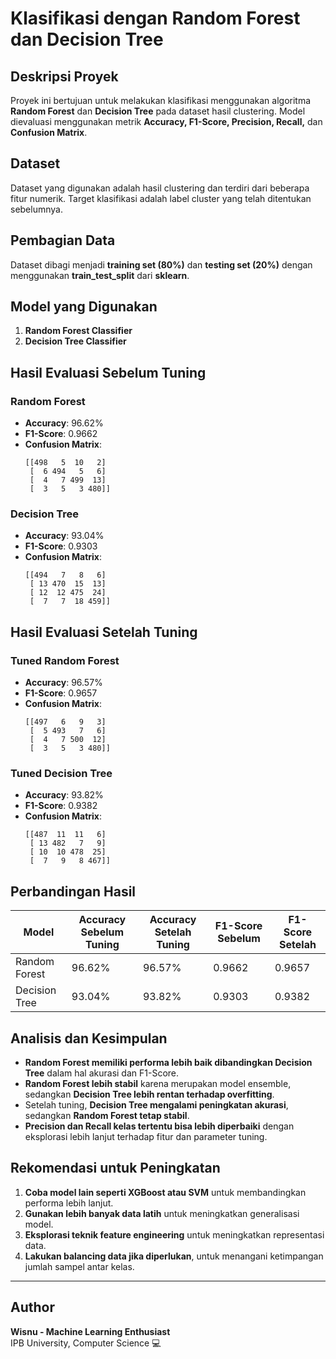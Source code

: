 # Klasifikasi dengan Random Forest dan Decision Tree

## Deskripsi Proyek
Proyek ini bertujuan untuk melakukan klasifikasi menggunakan algoritma **Random Forest** dan **Decision Tree** pada dataset hasil clustering. Model dievaluasi menggunakan metrik **Accuracy, F1-Score, Precision, Recall,** dan **Confusion Matrix**.

## Dataset
Dataset yang digunakan adalah hasil clustering dan terdiri dari beberapa fitur numerik. Target klasifikasi adalah label cluster yang telah ditentukan sebelumnya.

## Pembagian Data
Dataset dibagi menjadi **training set (80%)** dan **testing set (20%)** dengan menggunakan **train_test_split** dari **sklearn**.

## Model yang Digunakan
1. **Random Forest Classifier**
2. **Decision Tree Classifier**

## Hasil Evaluasi Sebelum Tuning

### Random Forest
- **Accuracy**: 96.62%
- **F1-Score**: 0.9662
- **Confusion Matrix**:
  ```
  [[498   5  10   2]
   [  6 494   5   6]
   [  4   7 499  13]
   [  3   5   3 480]]
  ```

### Decision Tree
- **Accuracy**: 93.04%
- **F1-Score**: 0.9303
- **Confusion Matrix**:
  ```
  [[494   7   8   6]
   [ 13 470  15  13]
   [ 12  12 475  24]
   [  7   7  18 459]]
  ```

## Hasil Evaluasi Setelah Tuning

### Tuned Random Forest
- **Accuracy**: 96.57%
- **F1-Score**: 0.9657
- **Confusion Matrix**:
  ```
  [[497   6   9   3]
   [  5 493   7   6]
   [  4   7 500  12]
   [  3   5   3 480]]
  ```

### Tuned Decision Tree
- **Accuracy**: 93.82%
- **F1-Score**: 0.9382
- **Confusion Matrix**:
  ```
  [[487  11  11   6]
   [ 13 482   7   9]
   [ 10  10 478  25]
   [  7   9   8 467]]
  ```

## Perbandingan Hasil
| Model | Accuracy Sebelum Tuning | Accuracy Setelah Tuning | F1-Score Sebelum | F1-Score Setelah |
|--------|----------------------|----------------------|----------------|----------------|
| Random Forest | 96.62% | 96.57% | 0.9662 | 0.9657 |
| Decision Tree | 93.04% | 93.82% | 0.9303 | 0.9382 |

## Analisis dan Kesimpulan
- **Random Forest memiliki performa lebih baik dibandingkan Decision Tree** dalam hal akurasi dan F1-Score.
- **Random Forest lebih stabil** karena merupakan model ensemble, sedangkan **Decision Tree lebih rentan terhadap overfitting**.
- Setelah tuning, **Decision Tree mengalami peningkatan akurasi**, sedangkan **Random Forest tetap stabil**.
- **Precision dan Recall kelas tertentu bisa lebih diperbaiki** dengan eksplorasi lebih lanjut terhadap fitur dan parameter tuning.

## Rekomendasi untuk Peningkatan
1. **Coba model lain seperti XGBoost atau SVM** untuk membandingkan performa lebih lanjut.
2. **Gunakan lebih banyak data latih** untuk meningkatkan generalisasi model.
3. **Eksplorasi teknik feature engineering** untuk meningkatkan representasi data.
4. **Lakukan balancing data jika diperlukan**, untuk menangani ketimpangan jumlah sampel antar kelas.

---

## Author
**Wisnu - Machine Learning Enthusiast**  
IPB University, Computer Science 💻
